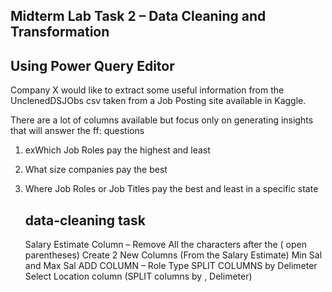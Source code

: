 ## Midterm Lab Task 2 – Data Cleaning and Transformation 
## Using Power Query Editor

Company X would like to extract some useful information from the UnclenedDSJObs csv taken
from a Job Posting site available in Kaggle. 

There are a lot of columns available but focus only
on generating insights that will answer the ff: questions

1. exWhich Job Roles pay the highest and least
2. What size companies pay the best
3. Where Job Roles or Job Titles pay the best and least in a specific state

   ## data-cleaning task
   Salary Estimate Column – Remove All the characters after the ( open
parentheses)
 Create 2 New Columns (From the Salary Estimate) Min Sal and Max Sal
 ADD COLUMN – Role Type
 SPLIT COLUMNS by Delimeter
 Select Location column (SPLIT columns by , Delimeter)

